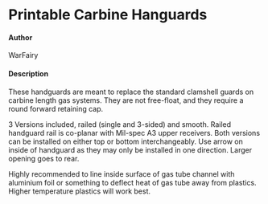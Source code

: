 # Printable Carbine Hanguards

#### Author 
WarFairy

#### Description
These handguards are meant to replace the standard clamshell guards on carbine length gas systems. They are not free-float, and they require a round forward retaining cap.

3 Versions included, railed (single and 3-sided) and smooth. Railed handguard rail is co-planar with Mil-spec A3 upper receivers. Both versions can be installed on either top or bottom interchangeably. Use arrow on inside of handguard as they may only be installed in one direction. Larger opening goes to rear.

Highly recommended to line inside surface of gas tube channel with aluminium foil or something to deflect heat of gas tube away from plastics. Higher temperature plastics will work best.

